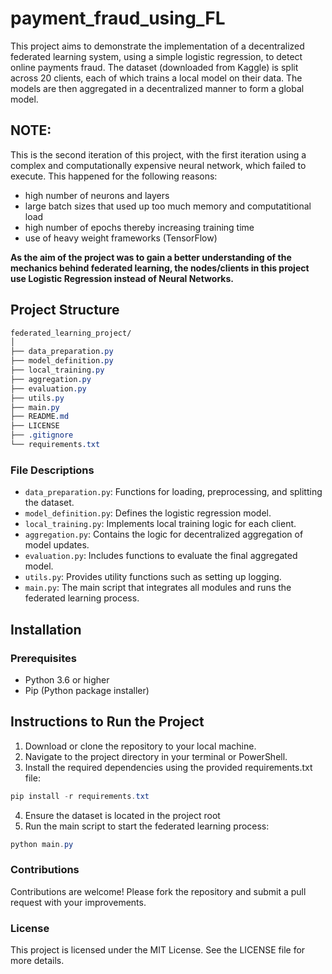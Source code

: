 # payment_fraud_using_FL
This project aims to demonstrate the implementation of a decentralized federated learning system, using a simple logistic regression, to detect online payments fraud. The dataset (downloaded from Kaggle) is split across 20 clients, each of which trains a local model on their data. The models are then aggregated in a decentralized manner to form a global model.

## NOTE:
This is the second iteration of this project, with the first iteration using a complex and computationally expensive neural network, which failed to execute. This happened for the following reasons:
- high number of neurons and layers
- large batch sizes that used up too much memory and computatitional load
- high number of epochs thereby increasing training time
- use of heavy weight frameworks (TensorFlow)

**As the aim of the project was to gain a better understanding of the mechanics behind federated learning, the nodes/clients in this project use Logistic Regression instead of Neural Networks.**  

## Project Structure
   
```css
federated_learning_project/
│
├── data_preparation.py
├── model_definition.py
├── local_training.py
├── aggregation.py
├── evaluation.py
├── utils.py
├── main.py
├── README.md
├── LICENSE
├── .gitignore
└── requirements.txt
```
### File Descriptions

- `data_preparation.py`: Functions for loading, preprocessing, and splitting the dataset.
- `model_definition.py`: Defines the logistic regression model.
- `local_training.py`: Implements local training logic for each client.
- `aggregation.py`: Contains the logic for decentralized aggregation of model updates.
- `evaluation.py`: Includes functions to evaluate the final aggregated model.
- `utils.py`: Provides utility functions such as setting up logging.
- `main.py`: The main script that integrates all modules and runs the federated learning process.

## Installation

### Prerequisites

- Python 3.6 or higher
- Pip (Python package installer)

## Instructions to Run the Project
1. Download or clone the repository to your local machine.
2. Navigate to the project directory in your terminal or PowerShell.
3. Install the required dependencies using the provided requirements.txt file:
```powershell
pip install -r requirements.txt
```
4. Ensure the dataset is located in the project root
5. Run the main script to start the federated learning process:
```powershell
python main.py
```
### Contributions
Contributions are welcome! Please fork the repository and submit a pull request with your improvements.

### License
This project is licensed under the MIT License. See the LICENSE file for more details.